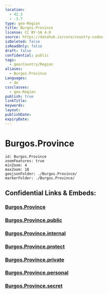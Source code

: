 ```yaml
---
location:
  - 42.3
  - -3.7
type: geo-Region
title: Burgos.Province
license: CC BY-SA 4.0
source: https://datahub.io/core/country-codes
isDeleted: false
isReadOnly: false
draft: false
confidential: public
tags:
  - geo/Country/Region
aliases:
  - Burgos.Province
Languages:
  - de
cssclasses:
  - geo-Region
publish: true
linkTitle:
keywords:
layout:
publishDate:
expiryDate:
---
```


# Burgos.Province

```leaflet
id: Burgos.Province
zoomFeatures: true 
minZoom: 4 
maxZoom: 18
geojsonFolder: ./Burgos.Province/
markerFolder: ./Burgos.Province/
```


## Confidential Links & Embeds: 

### [Burgos.Province](/_Standards/Earth/Continent/Europe/Europe~South/Spain/Provinces~Spain/Castilla_y_León/counties~Castillay_León/Burgos.Province.md) 

### [Burgos.Province.public](/_public/Earth/Continent/Europe/Europe~South/Spain/Provinces~Spain/Castilla_y_León/counties~Castillay_León/Burgos.Province.public.md) 

### [Burgos.Province.internal](/_internal/Earth/Continent/Europe/Europe~South/Spain/Provinces~Spain/Castilla_y_León/counties~Castillay_León/Burgos.Province.internal.md) 

### [Burgos.Province.protect](/_protect/Earth/Continent/Europe/Europe~South/Spain/Provinces~Spain/Castilla_y_León/counties~Castillay_León/Burgos.Province.protect.md) 

### [Burgos.Province.private](/_private/Earth/Continent/Europe/Europe~South/Spain/Provinces~Spain/Castilla_y_León/counties~Castillay_León/Burgos.Province.private.md) 

### [Burgos.Province.personal](/_personal/Earth/Continent/Europe/Europe~South/Spain/Provinces~Spain/Castilla_y_León/counties~Castillay_León/Burgos.Province.personal.md) 

### [Burgos.Province.secret](/_secret/Earth/Continent/Europe/Europe~South/Spain/Provinces~Spain/Castilla_y_León/counties~Castillay_León/Burgos.Province.secret.md)

